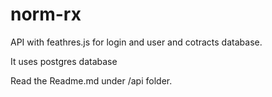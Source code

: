 # norm-rx

API with feathres.js for login and user and cotracts database. 

It uses postgres database

Read the Readme.md under /api folder.
